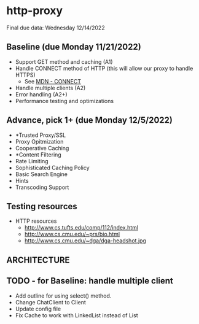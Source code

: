 # http-proxy
Final due data: Wednesday 12/14/2022

## Baseline (due Monday 11/21/2022)
- Support GET method and caching (A1)
- Handle CONNECT method of HTTP (this will allow our proxy to handle HTTPS)
  - See [MDN - CONNECT](https://developer.mozilla.org/en-US/docs/Web/HTTP/Methods/CONNECT)
- Handle multiple clients (A2)
- Error handling (A2+)
- Performance testing and optimizations

## Advance, pick 1+ (due Monday 12/5/2022)
- *Trusted Proxy/SSL
- Proxy Opitmization
- Cooperative Caching 
- *Content Filtering
- Rate Limiting
- Sophisticated Caching Policy
- Basic Search Engine
- Hints 
- Transcoding Support 

## Testing resources 
- HTTP resources
  - http://www.cs.tufts.edu/comp/112/index.html
  - http://www.cs.cmu.edu/~prs/bio.html
  - http://www.cs.cmu.edu/~dga/dga-headshot.jpg

## ARCHITECTURE 


## TODO - for Baseline: handle multiple client
- Add outline for using select() method. 
- Change ChatClient to Client
- Update config file
- Fix Cache to work with LinkedList instead of List 

